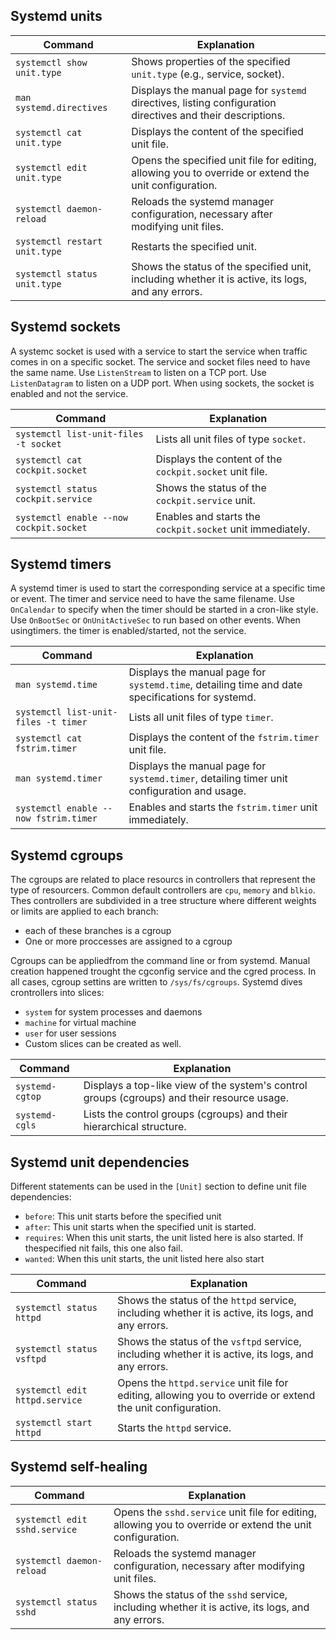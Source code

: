 ## Systemd units

| Command                               | Explanation                                                                                       |
|---------------------------------------|---------------------------------------------------------------------------------------------------|
| `systemctl show unit.type`            | Shows properties of the specified `unit.type` (e.g., service, socket).                            |
| `man systemd.directives`              | Displays the manual page for `systemd` directives, listing configuration directives and their descriptions. |
| `systemctl cat unit.type`             | Displays the content of the specified unit file.                                                  |
| `systemctl edit unit.type`            | Opens the specified unit file for editing, allowing you to override or extend the unit configuration. |
| `systemctl daemon-reload`             | Reloads the systemd manager configuration, necessary after modifying unit files.                  |
| `systemctl restart unit.type`         | Restarts the specified unit.                                                                      |
| `systemctl status unit.type`          | Shows the status of the specified unit, including whether it is active, its logs, and any errors.  |

## Systemd sockets

A systemc socket is used with a service to start the service when traffic comes in on a specific socket. The service and socket files need to have the same name. Use `ListenStream` to listen on a TCP port. Use `ListenDatagram` to listen on a UDP port. When using sockets, the socket is enabled and not the service.

| Command                                     | Explanation                                                                                       |
|---------------------------------------------|---------------------------------------------------------------------------------------------------|
| `systemctl list-unit-files -t socket`       | Lists all unit files of type `socket`.                                                            |
| `systemctl cat cockpit.socket`              | Displays the content of the `cockpit.socket` unit file.                                           |
| `systemctl status cockpit.service`          | Shows the status of the `cockpit.service` unit.                                                   |
| `systemctl enable --now cockpit.socket`     | Enables and starts the `cockpit.socket` unit immediately.                                         |

## Systemd timers

A systemd timer is used to start the corresponding service at a specific time or event. The timer and service need to have the same filename. Use `OnCalendar` to specify when the timer should be started in a cron-like style. Use `OnBootSec` or `OnUnitActiveSec` to run based on other events. When usingtimers. the timer is enabled/started, not the service.

| Command                                     | Explanation                                                                                       |
|---------------------------------------------|---------------------------------------------------------------------------------------------------|
| `man systemd.time`                          | Displays the manual page for `systemd.time`, detailing time and date specifications for systemd.  |
| `systemctl list-unit-files -t timer`        | Lists all unit files of type `timer`.                                                             |
| `systemctl cat fstrim.timer`                | Displays the content of the `fstrim.timer` unit file.                                             |
| `man systemd.timer`                         | Displays the manual page for `systemd.timer`, detailing timer unit configuration and usage.       |
| `systemctl enable --now fstrim.timer`       | Enables and starts the `fstrim.timer` unit immediately.                                           |

## Systemd cgroups

The cgroups are related to place resourcs in controllers that represent the type of resourcers. Common default controllers are `cpu`, `memory` and `blkio`. Thes controllers are subdivided in a tree structure where different weights or limits are applied to each branch:
 * each of these branches is a cgroup
 * One or more proccesses are assigned to a cgroup

Cgroups can be appliedfrom the command line or from systemd. Manual creation happened trought the cgconfig service and the cgred process. In all cases, cgroup settins are written to `/sys/fs/cgroups`. Systemd dives crontrollers into slices:
 * `system` for system processes and daemons
 * `machine` for virtual machine
 * `user` for user sessions
 * Custom slices can be created as well.

| Command              | Explanation                                                                                       |
|----------------------|---------------------------------------------------------------------------------------------------|
| `systemd-cgtop`      | Displays a top-like view of the system's control groups (cgroups) and their resource usage.       |
| `systemd-cgls`       | Lists the control groups (cgroups) and their hierarchical structure.                             |

## Systemd unit dependencies

Different statements can be used in the `[Unit]` section to define unit file dependencies:
 * `before`: This unit starts before the specified unit
 * `after`: This unit starts when the specified unit is started.
 * `requires`: When this unit starts, the unit listed here is also started. If thespecified nit fails, this one also fail.
 * `wanted`: When this unit starts, the unit listed here also start

| Command                           | Explanation                                                                                       |
|-----------------------------------|---------------------------------------------------------------------------------------------------|
| `systemctl status httpd`          | Shows the status of the `httpd` service, including whether it is active, its logs, and any errors.|
| `systemctl status vsftpd`         | Shows the status of the `vsftpd` service, including whether it is active, its logs, and any errors.|
| `systemctl edit httpd.service`    | Opens the `httpd.service` unit file for editing, allowing you to override or extend the unit configuration. |
| `systemctl start httpd`           | Starts the `httpd` service.                                                                       |

## Systemd self-healing

| Command                          | Explanation                                                                                       |
|----------------------------------|---------------------------------------------------------------------------------------------------|
| `systemctl edit sshd.service`    | Opens the `sshd.service` unit file for editing, allowing you to override or extend the unit configuration. |
| `systemctl daemon-reload`        | Reloads the systemd manager configuration, necessary after modifying unit files.                  |
| `systemctl status sshd`          | Shows the status of the `sshd` service, including whether it is active, its logs, and any errors.  |
